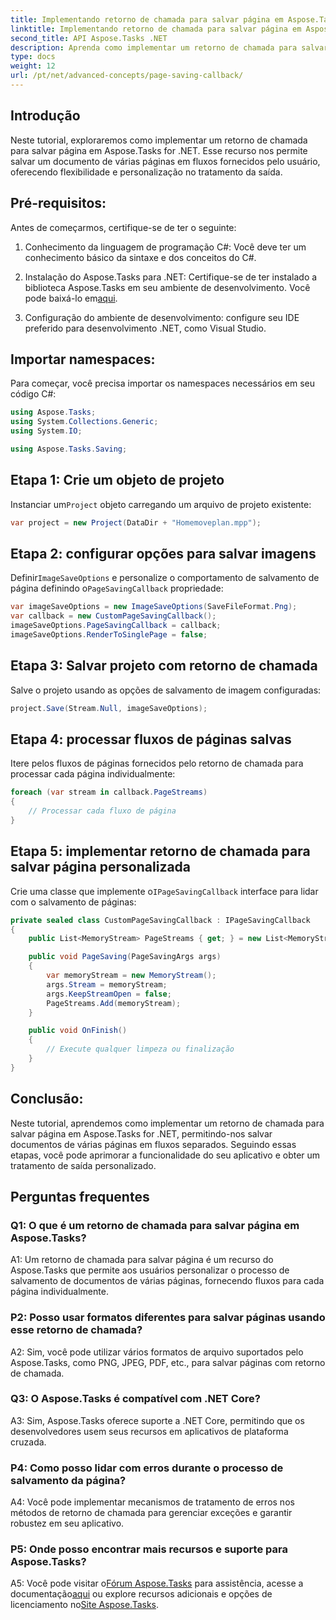 ```yaml
---
title: Implementando retorno de chamada para salvar página em Aspose.Tasks
linktitle: Implementando retorno de chamada para salvar página em Aspose.Tasks
second_title: API Aspose.Tasks .NET
description: Aprenda como implementar um retorno de chamada para salvar página em Aspose.Tasks for .NET, permitindo o tratamento personalizado de fluxos de saída de documentos de várias páginas.
type: docs
weight: 12
url: /pt/net/advanced-concepts/page-saving-callback/
---
```

## Introdução

Neste tutorial, exploraremos como implementar um retorno de chamada para salvar página em Aspose.Tasks for .NET. Esse recurso nos permite salvar um documento de várias páginas em fluxos fornecidos pelo usuário, oferecendo flexibilidade e personalização no tratamento da saída.

## Pré-requisitos:

Antes de começarmos, certifique-se de ter o seguinte:

1. Conhecimento da linguagem de programação C#: Você deve ter um conhecimento básico da sintaxe e dos conceitos do C#.
   
2. Instalação do Aspose.Tasks para .NET: Certifique-se de ter instalado a biblioteca Aspose.Tasks em seu ambiente de desenvolvimento. Você pode baixá-lo em[aqui](https://releases.aspose.com/tasks/net/).

3. Configuração do ambiente de desenvolvimento: configure seu IDE preferido para desenvolvimento .NET, como Visual Studio.

## Importar namespaces:

Para começar, você precisa importar os namespaces necessários em seu código C#:

```csharp
using Aspose.Tasks;
using System.Collections.Generic;
using System.IO;

using Aspose.Tasks.Saving;

```

## Etapa 1: Crie um objeto de projeto

 Instanciar um`Project` objeto carregando um arquivo de projeto existente:

```csharp
var project = new Project(DataDir + "Homemoveplan.mpp");
```

## Etapa 2: configurar opções para salvar imagens

 Definir`ImageSaveOptions` e personalize o comportamento de salvamento de página definindo o`PageSavingCallback` propriedade:

```csharp
var imageSaveOptions = new ImageSaveOptions(SaveFileFormat.Png);
var callback = new CustomPageSavingCallback();
imageSaveOptions.PageSavingCallback = callback;
imageSaveOptions.RenderToSinglePage = false;
```

## Etapa 3: Salvar projeto com retorno de chamada

Salve o projeto usando as opções de salvamento de imagem configuradas:

```csharp
project.Save(Stream.Null, imageSaveOptions);
```

## Etapa 4: processar fluxos de páginas salvas

Itere pelos fluxos de páginas fornecidos pelo retorno de chamada para processar cada página individualmente:

```csharp
foreach (var stream in callback.PageStreams)
{
    // Processar cada fluxo de página
}
```

## Etapa 5: implementar retorno de chamada para salvar página personalizada

 Crie uma classe que implemente o`IPageSavingCallback` interface para lidar com o salvamento de páginas:

```csharp
private sealed class CustomPageSavingCallback : IPageSavingCallback
{
    public List<MemoryStream> PageStreams { get; } = new List<MemoryStream>();

    public void PageSaving(PageSavingArgs args)
    {
        var memoryStream = new MemoryStream();
        args.Stream = memoryStream;
        args.KeepStreamOpen = false;
        PageStreams.Add(memoryStream);
    }

    public void OnFinish()
    {
        // Execute qualquer limpeza ou finalização
    }
}
```

## Conclusão:

Neste tutorial, aprendemos como implementar um retorno de chamada para salvar página em Aspose.Tasks for .NET, permitindo-nos salvar documentos de várias páginas em fluxos separados. Seguindo essas etapas, você pode aprimorar a funcionalidade do seu aplicativo e obter um tratamento de saída personalizado.

## Perguntas frequentes

### Q1: O que é um retorno de chamada para salvar página em Aspose.Tasks?

A1: Um retorno de chamada para salvar página é um recurso do Aspose.Tasks que permite aos usuários personalizar o processo de salvamento de documentos de várias páginas, fornecendo fluxos para cada página individualmente.

### P2: Posso usar formatos diferentes para salvar páginas usando esse retorno de chamada?

A2: Sim, você pode utilizar vários formatos de arquivo suportados pelo Aspose.Tasks, como PNG, JPEG, PDF, etc., para salvar páginas com retorno de chamada.

### Q3: O Aspose.Tasks é compatível com .NET Core?

A3: Sim, Aspose.Tasks oferece suporte a .NET Core, permitindo que os desenvolvedores usem seus recursos em aplicativos de plataforma cruzada.

### P4: Como posso lidar com erros durante o processo de salvamento da página?

A4: Você pode implementar mecanismos de tratamento de erros nos métodos de retorno de chamada para gerenciar exceções e garantir robustez em seu aplicativo.

### P5: Onde posso encontrar mais recursos e suporte para Aspose.Tasks?

 A5: Você pode visitar o[Fórum Aspose.Tasks](https://forum.aspose.com/c/tasks/15) para assistência, acesse a documentação[aqui](https://reference.aspose.com/tasks/net/) ou explore recursos adicionais e opções de licenciamento no[Site Aspose.Tasks](https://purchase.aspose.com/buy).